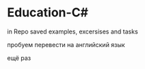 # Education-C#
in Repo saved examples, excersises and tasks

пробуем перевести на английский язык

ещё раз
